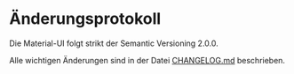 # Änderungsprotokoll

<p class="description">Die Material-UI folgt strikt der Semantic Versioning 2.0.0.</p>

Alle wichtigen Änderungen sind in der Datei [CHANGELOG.md](https://github.com/mui-org/material-ui/blob/next/CHANGELOG.md) beschrieben.
